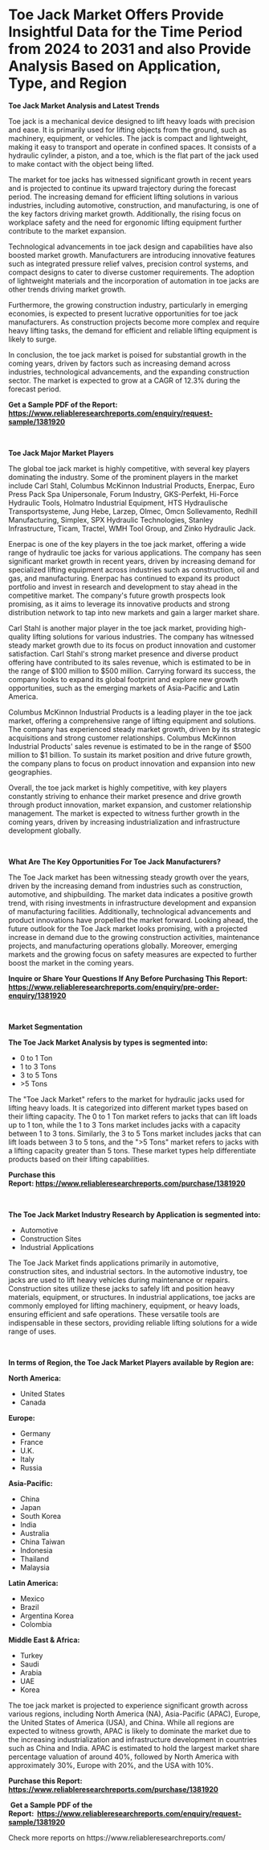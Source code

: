 <p><h1>Toe Jack Market Offers Provide Insightful Data for the Time Period from 2024 to 2031 and also Provide Analysis Based on Application, Type, and Region</h1></p><p><strong>Toe Jack Market Analysis and Latest Trends</strong></p>
<p><p>Toe jack is a mechanical device designed to lift heavy loads with precision and ease. It is primarily used for lifting objects from the ground, such as machinery, equipment, or vehicles. The jack is compact and lightweight, making it easy to transport and operate in confined spaces. It consists of a hydraulic cylinder, a piston, and a toe, which is the flat part of the jack used to make contact with the object being lifted.</p><p>The market for toe jacks has witnessed significant growth in recent years and is projected to continue its upward trajectory during the forecast period. The increasing demand for efficient lifting solutions in various industries, including automotive, construction, and manufacturing, is one of the key factors driving market growth. Additionally, the rising focus on workplace safety and the need for ergonomic lifting equipment further contribute to the market expansion.</p><p>Technological advancements in toe jack design and capabilities have also boosted market growth. Manufacturers are introducing innovative features such as integrated pressure relief valves, precision control systems, and compact designs to cater to diverse customer requirements. The adoption of lightweight materials and the incorporation of automation in toe jacks are other trends driving market growth.</p><p>Furthermore, the growing construction industry, particularly in emerging economies, is expected to present lucrative opportunities for toe jack manufacturers. As construction projects become more complex and require heavy lifting tasks, the demand for efficient and reliable lifting equipment is likely to surge.</p><p>In conclusion, the toe jack market is poised for substantial growth in the coming years, driven by factors such as increasing demand across industries, technological advancements, and the expanding construction sector. The market is expected to grow at a CAGR of 12.3% during the forecast period.</p></p>
<p><strong>Get a Sample PDF of the Report:&nbsp; <a href="https://www.reliableresearchreports.com/enquiry/request-sample/1381920">https://www.reliableresearchreports.com/enquiry/request-sample/1381920</a></strong></p>
<p>&nbsp;</p>
<p><strong>Toe Jack Major Market Players</strong></p>
<p><p>The global toe jack market is highly competitive, with several key players dominating the industry. Some of the prominent players in the market include Carl Stahl, Columbus McKinnon Industrial Products, Enerpac, Euro Press Pack Spa Unipersonale, Forum Industry, GKS-Perfekt, Hi-Force Hydraulic Tools, Holmatro Industrial Equipment, HTS Hydraulische Transportsysteme, Jung Hebe, Larzep, Olmec, Omcn Sollevamento, Redhill Manufacturing, Simplex, SPX Hydraulic Technologies, Stanley Infrastructure, Ticam, Tractel, WMH Tool Group, and Zinko Hydraulic Jack.</p><p>Enerpac is one of the key players in the toe jack market, offering a wide range of hydraulic toe jacks for various applications. The company has seen significant market growth in recent years, driven by increasing demand for specialized lifting equipment across industries such as construction, oil and gas, and manufacturing. Enerpac has continued to expand its product portfolio and invest in research and development to stay ahead in the competitive market. The company's future growth prospects look promising, as it aims to leverage its innovative products and strong distribution network to tap into new markets and gain a larger market share.</p><p>Carl Stahl is another major player in the toe jack market, providing high-quality lifting solutions for various industries. The company has witnessed steady market growth due to its focus on product innovation and customer satisfaction. Carl Stahl's strong market presence and diverse product offering have contributed to its sales revenue, which is estimated to be in the range of $100 million to $500 million. Carrying forward its success, the company looks to expand its global footprint and explore new growth opportunities, such as the emerging markets of Asia-Pacific and Latin America.</p><p>Columbus McKinnon Industrial Products is a leading player in the toe jack market, offering a comprehensive range of lifting equipment and solutions. The company has experienced steady market growth, driven by its strategic acquisitions and strong customer relationships. Columbus McKinnon Industrial Products' sales revenue is estimated to be in the range of $500 million to $1 billion. To sustain its market position and drive future growth, the company plans to focus on product innovation and expansion into new geographies.</p><p>Overall, the toe jack market is highly competitive, with key players constantly striving to enhance their market presence and drive growth through product innovation, market expansion, and customer relationship management. The market is expected to witness further growth in the coming years, driven by increasing industrialization and infrastructure development globally.</p></p>
<p>&nbsp;</p>
<p><strong>What Are The Key Opportunities For Toe Jack Manufacturers?</strong></p>
<p><p>The Toe Jack market has been witnessing steady growth over the years, driven by the increasing demand from industries such as construction, automotive, and shipbuilding. The market data indicates a positive growth trend, with rising investments in infrastructure development and expansion of manufacturing facilities. Additionally, technological advancements and product innovations have propelled the market forward. Looking ahead, the future outlook for the Toe Jack market looks promising, with a projected increase in demand due to the growing construction activities, maintenance projects, and manufacturing operations globally. Moreover, emerging markets and the growing focus on safety measures are expected to further boost the market in the coming years.</p></p>
<p><strong>Inquire or Share Your Questions If Any Before Purchasing This Report: <a href="https://www.reliableresearchreports.com/enquiry/pre-order-enquiry/1381920">https://www.reliableresearchreports.com/enquiry/pre-order-enquiry/1381920</a></strong></p>
<p>&nbsp;</p>
<p><strong>Market Segmentation</strong></p>
<p><strong>The Toe Jack Market Analysis by types is segmented into:</strong></p>
<p><ul><li>0 to 1 Ton</li><li>1 to 3 Tons</li><li>3 to 5 Tons</li><li>>5 Tons</li></ul></p>
<p><p>The "Toe Jack Market" refers to the market for hydraulic jacks used for lifting heavy loads. It is categorized into different market types based on their lifting capacity. The 0 to 1 Ton market refers to jacks that can lift loads up to 1 ton, while the 1 to 3 Tons market includes jacks with a capacity between 1 to 3 tons. Similarly, the 3 to 5 Tons market includes jacks that can lift loads between 3 to 5 tons, and the ">5 Tons" market refers to jacks with a lifting capacity greater than 5 tons. These market types help differentiate products based on their lifting capabilities.</p></p>
<p><strong>Purchase this Report:&nbsp;<a href="https://www.reliableresearchreports.com/purchase/1381920">https://www.reliableresearchreports.com/purchase/1381920</a></strong></p>
<p>&nbsp;</p>
<p><strong>The Toe Jack Market Industry Research by Application is segmented into:</strong></p>
<p><ul><li>Automotive</li><li>Construction Sites</li><li>Industrial Applications</li></ul></p>
<p><p>The Toe Jack Market finds applications primarily in automotive, construction sites, and industrial sectors. In the automotive industry, toe jacks are used to lift heavy vehicles during maintenance or repairs. Construction sites utilize these jacks to safely lift and position heavy materials, equipment, or structures. In industrial applications, toe jacks are commonly employed for lifting machinery, equipment, or heavy loads, ensuring efficient and safe operations. These versatile tools are indispensable in these sectors, providing reliable lifting solutions for a wide range of uses.</p></p>
<p>&nbsp;</p>
<p><strong>In terms of Region, the Toe Jack Market Players available by Region are:</strong></p>
<p>
    <p> <strong> North America: </strong>
        <ul>
            <li>United States</li>
            <li>Canada</li>
        </ul>
        </p> 
    <p> <strong> Europe: </strong>
        <ul>
            <li>Germany</li>
            <li>France</li>
            <li>U.K.</li>
            <li>Italy</li>
            <li>Russia</li>
        </ul>
        </p> 
    <p> <strong> Asia-Pacific: </strong>
        <ul>
            <li>China</li>
            <li>Japan</li>
            <li>South Korea</li>
            <li>India</li>
            <li>Australia</li>
            <li>China Taiwan</li>
            <li>Indonesia</li>
            <li>Thailand</li>
            <li>Malaysia</li>
        </ul>
        </p> 
    <p> <strong> Latin America: </strong>
        <ul>
            <li>Mexico</li>
            <li>Brazil</li>
            <li>Argentina Korea</li>
            <li>Colombia</li>
        </ul>
        </p> 
    <p> <strong> Middle East & Africa: </strong>
        <ul>
            <li>Turkey</li>
            <li>Saudi</li>
            <li>Arabia</li>
            <li>UAE</li>
            <li>Korea</li>
        </ul>
    </p>
    </p>
<p><p>The toe jack market is projected to experience significant growth across various regions, including North America (NA), Asia-Pacific (APAC), Europe, the United States of America (USA), and China. While all regions are expected to witness growth, APAC is likely to dominate the market due to the increasing industrialization and infrastructure development in countries such as China and India. APAC is estimated to hold the largest market share percentage valuation of around 40%, followed by North America with approximately 30%, Europe with 20%, and the USA with 10%.</p></p>
<p><strong>Purchase this Report: <a href="https://www.reliableresearchreports.com/purchase/1381920">https://www.reliableresearchreports.com/purchase/1381920</a></strong></p>
<p>&nbsp;<strong>Get a Sample PDF of the Report:&nbsp;&nbsp;<a href="https://www.reliableresearchreports.com/enquiry/request-sample/1381920">https://www.reliableresearchreports.com/enquiry/request-sample/1381920</a></strong></p>
<p><strong></strong></p>
<p>Check more reports on https://www.reliableresearchreports.com/</p>